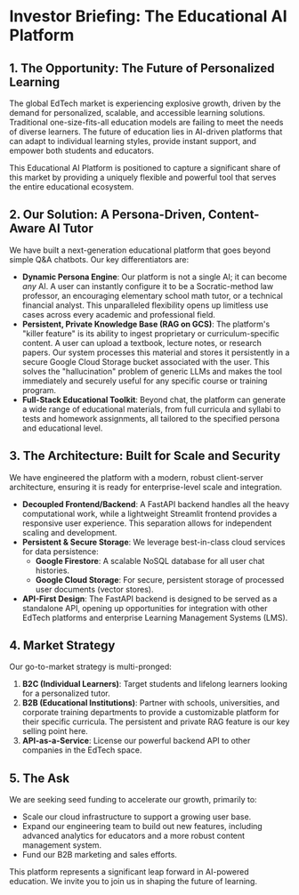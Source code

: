 # Investor Briefing: The Educational AI Platform

## 1. The Opportunity: The Future of Personalized Learning

The global EdTech market is experiencing explosive growth, driven by the demand for personalized, scalable, and accessible learning solutions. Traditional one-size-fits-all education models are failing to meet the needs of diverse learners. The future of education lies in AI-driven platforms that can adapt to individual learning styles, provide instant support, and empower both students and educators.

This Educational AI Platform is positioned to capture a significant share of this market by providing a uniquely flexible and powerful tool that serves the entire educational ecosystem.

## 2. Our Solution: A Persona-Driven, Content-Aware AI Tutor

We have built a next-generation educational platform that goes beyond simple Q&A chatbots. Our key differentiators are:

-   **Dynamic Persona Engine**: Our platform is not a single AI; it can become *any* AI. A user can instantly configure it to be a Socratic-method law professor, an encouraging elementary school math tutor, or a technical financial analyst. This unparalleled flexibility opens up limitless use cases across every academic and professional field.
-   **Persistent, Private Knowledge Base (RAG on GCS)**: The platform's "killer feature" is its ability to ingest proprietary or curriculum-specific content. A user can upload a textbook, lecture notes, or research papers. Our system processes this material and stores it persistently in a secure Google Cloud Storage bucket associated with the user. This solves the "hallucination" problem of generic LLMs and makes the tool immediately and securely useful for any specific course or training program.
-   **Full-Stack Educational Toolkit**: Beyond chat, the platform can generate a wide range of educational materials, from full curricula and syllabi to tests and homework assignments, all tailored to the specified persona and educational level.

## 3. The Architecture: Built for Scale and Security

We have engineered the platform with a modern, robust client-server architecture, ensuring it is ready for enterprise-level scale and integration.

-   **Decoupled Frontend/Backend**: A FastAPI backend handles all the heavy computational work, while a lightweight Streamlit frontend provides a responsive user experience. This separation allows for independent scaling and development.
-   **Persistent & Secure Storage**: We leverage best-in-class cloud services for data persistence:
    -   **Google Firestore**: A scalable NoSQL database for all user chat histories.
    -   **Google Cloud Storage**: For secure, persistent storage of processed user documents (vector stores).
-   **API-First Design**: The FastAPI backend is designed to be served as a standalone API, opening up opportunities for integration with other EdTech platforms and enterprise Learning Management Systems (LMS).

## 4. Market Strategy

Our go-to-market strategy is multi-pronged:

1.  **B2C (Individual Learners)**: Target students and lifelong learners looking for a personalized tutor.
2.  **B2B (Educational Institutions)**: Partner with schools, universities, and corporate training departments to provide a customizable platform for their specific curricula. The persistent and private RAG feature is our key selling point here.
3.  **API-as-a-Service**: License our powerful backend API to other companies in the EdTech space.

## 5. The Ask

We are seeking seed funding to accelerate our growth, primarily to:
-   Scale our cloud infrastructure to support a growing user base.
-   Expand our engineering team to build out new features, including advanced analytics for educators and a more robust content management system.
-   Fund our B2B marketing and sales efforts.

This platform represents a significant leap forward in AI-powered education. We invite you to join us in shaping the future of learning.
